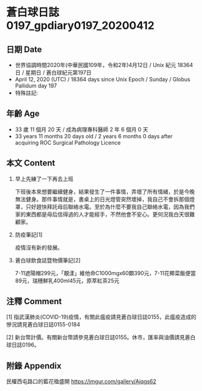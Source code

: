 [metadata]: # (encoding:utf-8; filetype: markdown as defined by CommonMark Spec version 0.29 https://spec.commonmark.org/0.29/ and also readable as plain text)

# 蒼白球日誌0197_gpdiary0197_20200412 #

## 日期 Date ##

* 世界協調時間2020年(中華民國109年，令和2年)4月12日 / Unix 紀元 18364 日 / 星期日 / 蒼白球紀元第197日
* April 12, 2020 (UTC) / 18364 days since Unix Epoch / Sunday / Globus Pallidum day 197
* 特殊註記:

## 年齡 Age ##

* 33 歲 11 個月 20 天 / 成為病理專科醫師 2 年 6 個月 0 天
* 33 years 11 months 20 days old / 2 years 6 months 0 days after acquiring ROC Surgical Pathology Licence

## 本文 Content ##

1. 早上先練了一下再去上班

    下班後本來想要繼續健身，結果發生了一件事情，弄壞了所有情緒，於是今晚無法健身。那件事情就是，書桌上的日光燈管突然壞掉，我自己不會拆那個燈罩，只好趕快拜託母后聯絡水電。至於為什麼不要我自己聯絡水電，因為我們家的東西都是母后信得過的人才能經手，不然他會不安心。更何況我白天很難顧家。

2. 防疫筆記[1]

    疫情沒有新的發展。

3. 蒼白球飲食誌暨物價筆記[2]

    7-11遮陽帽299元，「靚漾」維他命C1000mgx60顆390元，7-11花椰菜飯便當89元，瑞穗鮮乳400ml45元，原萃紅茶25元

## 注釋 Comment ##

[1] 指武漢肺炎(COVID-19)疫情，有關此瘟疫請見蒼白球日誌0155，此瘟疫造成的慘況請見蒼白球日誌0155-0184

[2] 新台幣計價。有關新台幣請參見蒼白球日誌0155。休市，匯率與油價請見蒼白球日誌0196。

## 附錄 Appendix ##

民權西屯路口的藍花楹盛開 https://imgur.com/gallery/Ajqgs62